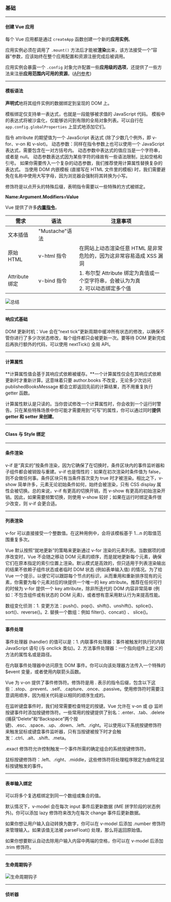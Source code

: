 ### 基础

---

#### 创建 Vue 应用

每个 Vue 应用都是通过 `createApp` 函数创建一个新的**应用实例**。

应用实例必须在调用了 `.mount()` 方法后才能被**渲染**出来，该方法接受一个“容器”参数，应该始终在整个应用配置和资源注册完成后被调用。

应用实例会暴露一个 `.config` 对象允许配置一些**应用级的选项**，还提供了一些方法来注册**应用范围内可用的资源**。([API参考](https://cn.vuejs.org/api/application.html))

---

#### 模板语法

**声明式**地将其组件实例的数据绑定到呈现的 DOM 上。

模板绑定仅支持单一表达式，也就是一段能够被求值的 JavaScript 代码。
模板中的表达式将被沙盒化，仅能够访问到有限的全局对象列表。可以自行在 `app.config.globalProperties` 上显式地添加它们。

指令 attribute 的期望值为一个 JavaScript 表达式 (除了少数几个例外，即 v-for、v-on 和 v-slot)。
动态参数：同样在指令参数上也可以使用一个 JavaScript 表达式，需要包含在一对方括号内。
动态参数中表达式的值应当是一个字符串，或者是 null。
动态参数表达式因为某些字符的缘故有一些语法限制，比如空格和引号。
如果你需要传入一个复杂的动态参数，我们推荐使用计算属性替换复杂的表达式。
当使用 DOM 内嵌模板 (直接写在 HTML 文件里的模板) 时，我们需要避免在名称中使用大写字母，因为浏览器会强制将其转换为小写。

修饰符是以点开头的特殊后缀，表明指令需要以一些特殊的方式被绑定。

**Name:Argument.Modifiers=Value**

Vue 提供了许多[**内置指令**](https://cn.vuejs.org/api/built-in-directives.html)。

|需求|语法|注意事项|
|--|--|--|
|文本插值|"Mustache"语法||
|原始 HTML|v-html 指令|在网站上动态渲染任意 HTML 是非常危险的，因为这非常容易造成 XSS 漏洞|
|Attribute 绑定|v-bind 指令|1. 布尔型 Attribute 绑定为真值或一个空字符串，会被认为为真 <br/> 2. 可以动态绑定多个值|

![总结]('./images/m.png')

---

#### 响应式基础

DOM 更新时机：Vue 会在“next tick”更新周期中缓冲所有状态的修改，以确保不管你进行了多少次状态修改，每个组件都只会被更新一次。要等待 DOM 更新完成后再执行额外的代码，可以使用 nextTick() 全局 API。

---

#### 计算属性

**计算属性值会基于其响应式依赖被缓存。**一个计算属性仅会在其响应式依赖更新时才重新计算。这意味着只要 author.books 不改变，无论多少次访问 publishedBooksMessage 都会立即返回先前的计算结果，而不用重复执行 getter 函数。

计算属性默认是只读的。当你尝试修改一个计算属性时，你会收到一个运行时警告。只在某些特殊场景中你可能才需要用到“可写”的属性，你可以通过同时**提供 getter 和 setter 来创建**。

---

#### Class 与 Style 绑定

---

#### 条件渲染

v-if 是“真实的”按条件渲染，因为它确保了在切换时，条件区块内的事件监听器和子组件都会被销毁与重建。v-if 也是惰性的：如果在初次渲染时条件值为 false，则不会做任何事。条件区块只有当条件首次变为 true 时才被渲染。相比之下，v-show 简单许多，元素无论初始条件如何，始终会被渲染，只有 CSS display 属性会被切换。总的来说，v-if 有更高的切换开销，而 v-show 有更高的初始渲染开销。因此，如果需要频繁切换，则使用 v-show 较好；如果在运行时绑定条件很少改变，则 v-if 会更合适。

---

#### 列表渲染

v-for 可以直接接受一个整数值。在这种用例中，会将该模板基于 1...n 的取值范围重复多次。

Vue 默认按照“就地更新”的策略来更新通过 v-for 渲染的元素列表。当数据项的顺序改变时，Vue 不会随之移动 DOM 元素的顺序，而是就地更新每个元素，确保它们在原本指定的索引位置上渲染。默认模式是高效的，但只适用于列表渲染输出的结果不依赖子组件状态或者临时 DOM 状态 (例如表单输入值) 的情况。为了给 Vue 一个提示，以便它可以跟踪每个节点的标识，从而重用和重新排序现有的元素，你需要为每个元素对应的块提供一个唯一的 key attribute。推荐在任何可行的时候为 v-for 提供一个 key attribute，除非所迭代的 DOM 内容非常简单 (例如：不包含组件或有状态的 DOM 元素)，或者想有意采用默认行为来提高性能。

数组变化侦测：1. 变更方法：push()、pop()、shift()、unshift()、splice()、sort()、reverse()。2. 替换一个数组：例如 filter()、concat() 、 slice()。

---

#### 事件处理

事件处理器 (handler) 的值可以是：1. 内联事件处理器：事件被触发时执行的内联 JavaScript 语句 (与 onclick 类似)。2. 方法事件处理器：一个指向组件上定义的方法的属性名或是路径。

在内联事件处理器中访问原生 DOM 事件。你可以向该处理器方法传入一个特殊的 $event 变量，或者使用内联箭头函数。

Vue 为 v-on 提供了事件修饰符。修饰符是用 . 表示的指令后缀，包含以下这些：.stop、.prevent、.self、.capture、.once、.passive。使用修饰符时需要注意调用顺序，因为相关代码是以相同的顺序生成的。

在监听键盘事件时，我们经常需要检查特定的按键。Vue 允许在 v-on 或 @ 监听按键事件时添加按键修饰符。一些常用的按键提供了别名：.enter、.tab、.delete (捕获“Delete”和“Backspace”两个按键)、.esc、.space、.up、.down、.left、.right。可以使用以下系统按键修饰符来触发鼠标或键盘事件监听器，只有当按键被按下时才会触发：.ctrl、.alt、.shift、.meta。

.exact 修饰符允许控制触发一个事件所需的确定组合的系统按键修饰符。

鼠标按键修饰符：.left、.right、.middle，这些修饰符将处理程序限定为由特定鼠标按键触发的事件。

---

#### 表单输入绑定

可以将多个复选框绑定到同一个数组或集合的值。

默认情况下，v-model 会在每次 input 事件后更新数据 (IME 拼字阶段的状态例外)。你可以添加 lazy 修饰符来改为在每次 change 事件后更新数据。

如果你想让用户输入自动转换为数字，你可以在 v-model 后添加 .number 修饰符来管理输入。如果该值无法被 parseFloat() 处理，那么将返回原始值。

如果你想要默认自动去除用户输入内容中两端的空格，你可以在 v-model 后添加 .trim 修饰符。

---

#### 生命周期钩子

![生命周期钩子]('./images/r.png')

---

#### 侦听器













































